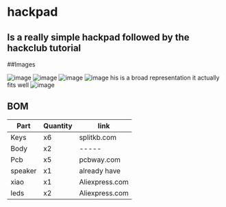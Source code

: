 # hackpad
Is a really simple hackpad followed by the hackclub tutorial
-----------------------------------------------------------------------

##Images

![image](https://github.com/user-attachments/assets/06113bb2-679e-4bcc-8c1b-e5d2a4c81aa0)
![image](https://github.com/user-attachments/assets/c7d267bf-55b0-4347-845a-7ce4f7d103bb)
![image](https://github.com/user-attachments/assets/4b81bbba-2194-4a02-aff3-a2f699a8df42)
![image](https://github.com/user-attachments/assets/9015e3d2-c73d-4586-bc17-0980e1da6b51)
his is a broad representation it actually fits well
![image](https://github.com/user-attachments/assets/8f27af03-a0ad-4efd-9022-11f9b1250eeb)

## BOM

| Part | Quantity | link |
| ---- | ------| -----|
| Keys | x6 | splitkb.com |
| Body | x2 |-----|
| Pcb | x5 | pcbway.com |
|speaker| x1 | already have|
| xiao | x1 | Aliexpress.com|
| leds | x2 | Aliexpress.com|


